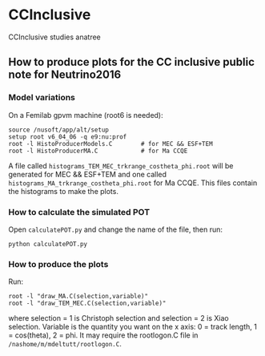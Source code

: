 # CCInclusive
CCInclusive studies anatree

## How to produce plots for the CC inclusive public note for Neutrino2016

### Model variations

On a Femilab gpvm machine (root6 is needed):

```
source /nusoft/app/alt/setup
setup root v6_04_06 -q e9:nu:prof
root -l HistoProducerModels.C        # for MEC && ESF+TEM
root -l HistoProducerMA.C            # for Ma CCQE
```

A file called `histograms_TEM_MEC_trkrange_costheta_phi.root` will be generated for MEC && ESF+TEM and one called `histograms_MA_trkrange_costheta_phi.root` for Ma CCQE. This files contain the histograms to make the plots.

### How to calculate the simulated POT

Open `calculatePOT.py` and change the name of the file, then run:
```
python calculatePOT.py
```

### How to produce the plots

Run:
```
root -l "draw_MA.C(selection,variable)"
root -l "draw_TEM_MEC.C(selection,variable)"
```
where selection = 1 is Christoph selection and selection = 2 is Xiao selection. Variable is the quantity you want on the x axis: 0 = track length, 1 = cos(theta), 2 = phi.
It may require the rootlogon.C file in `/nashome/m/mdeltutt/rootlogon.C`.

